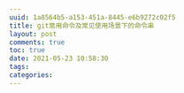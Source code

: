 ```yaml
---
uuid: 1a8564b5-a153-451a-8445-e6b9272c02f5
title: git常用命令及常见使用场景下的命令串
layout: post
comments: true
toc: true
date: 2021-05-23 10:58:30
tags:
categories:
---
```

